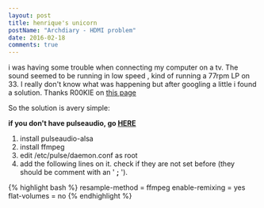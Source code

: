 ```yaml
---
layout: post
title: henrique's unicorn
postName: "Archdiary - HDMI problem"
date: 2016-02-18
comments: true
---
```


i was having some trouble when connecting my computer on a tv. The sound seemed to be running in low speed , kind of running a 77rpm LP on 33. I really don't know what was happening but after googling a little i found a solution. Thanks R00KIE on [this page](https://bbs.archlinux.org/viewtopic.php?id=116172)

So the solution is avery simple:

__if you don't have pulseaudio, go [HERE](https://wiki.archlinux.org/index.php/PulseAudio#Installation)__

1. install pulseaudio-alsa
2. install ffmpeg
3. edit /etc/pulse/daemon.conf as root
4. add the following lines on it. check if they are not set before (they should be comment with an ' __;__ ').

{% highlight bash %}
resample-method = ffmpeg
enable-remixing = yes
flat-volumes = no
{% endhighlight %}
